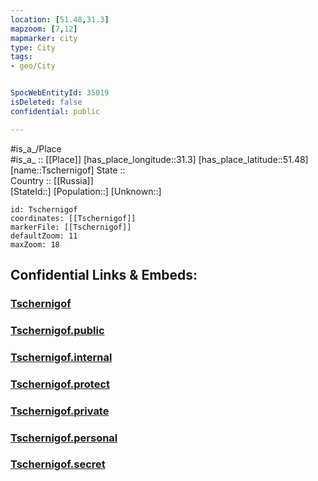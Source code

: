 ```yaml
---
location: [51.48,31.3] 
mapzoom: [7,12] 
mapmarker: city 
type: City
tags:
- geo/City


SpocWebEntityId: 35019
isDeleted: false
confidential: public

---
```

#is_a_/Place  
#is_a_ :: [[Place]] 
[has_place_longitude::31.3] 
[has_place_latitude::51.48] 
[name::Tschernigof] 
State ::  
Country :: [[Russia]]  
[StateId::] 
[Population::] 
[Unknown::] 


```leaflet
id: Tschernigof
coordinates: [[Tschernigof]] 
markerFile: [[Tschernigof]] 
defaultZoom: 11 
maxZoom: 18
```


## Confidential Links & Embeds: 

### [Tschernigof](/_Standards/Earth/Continent/Europe/Europe~East/Ukraine/Regions~Ukraine/Chernihiv/City/Tschernigof.md) 

### [Tschernigof.public](/_public/Earth/Continent/Europe/Europe~East/Ukraine/Regions~Ukraine/Chernihiv/City/Tschernigof.public.md) 

### [Tschernigof.internal](/_internal/Earth/Continent/Europe/Europe~East/Ukraine/Regions~Ukraine/Chernihiv/City/Tschernigof.internal.md) 

### [Tschernigof.protect](/_protect/Earth/Continent/Europe/Europe~East/Ukraine/Regions~Ukraine/Chernihiv/City/Tschernigof.protect.md) 

### [Tschernigof.private](/_private/Earth/Continent/Europe/Europe~East/Ukraine/Regions~Ukraine/Chernihiv/City/Tschernigof.private.md) 

### [Tschernigof.personal](/_personal/Earth/Continent/Europe/Europe~East/Ukraine/Regions~Ukraine/Chernihiv/City/Tschernigof.personal.md) 

### [Tschernigof.secret](/_secret/Earth/Continent/Europe/Europe~East/Ukraine/Regions~Ukraine/Chernihiv/City/Tschernigof.secret.md)

